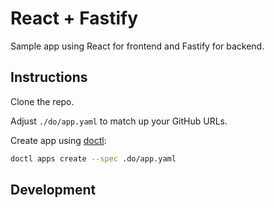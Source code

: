 # React + Fastify

Sample app using React for frontend and Fastify for backend.

## Instructions

Clone the repo.

Adjust `./do/app.yaml` to match up your GitHub URLs.

Create app using [doctl](https://github.com/digitalocean/doctl):

```sh
doctl apps create --spec .do/app.yaml
```

## Development

